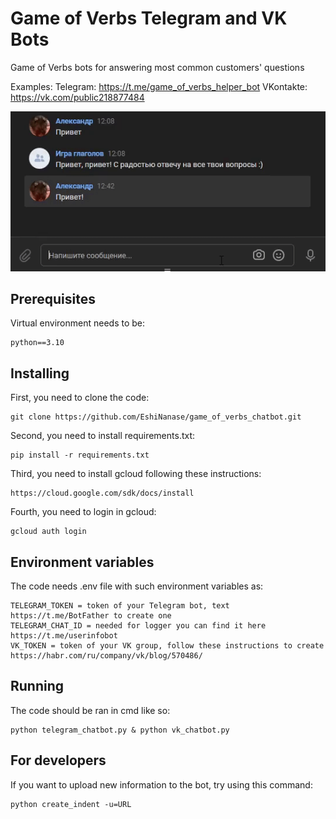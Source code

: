 # Game of Verbs Telegram and VK Bots

Game of Verbs bots for answering most common customers' questions

Examples: 
Telegram: https://t.me/game_of_verbs_helper_bot
VKontakte: https://vk.com/public218877484

![](https://github.com/EshiNanase/game_of_verbs_chatbot/blob/main/example.gif)

## Prerequisites

Virtual environment needs to be:

```
python==3.10
```
## Installing

First, you need to clone the code:

```
git clone https://github.com/EshiNanase/game_of_verbs_chatbot.git
```
Second, you need to install requirements.txt:

```
pip install -r requirements.txt
```
Third, you need to install gcloud following these instructions:
```
https://cloud.google.com/sdk/docs/install
```
Fourth, you need to login in gcloud:
```
gcloud auth login
```
## Environment variables

The code needs .env file with such environment variables as:

```
TELEGRAM_TOKEN = token of your Telegram bot, text https://t.me/BotFather to create one
TELEGRAM_CHAT_ID = needed for logger you can find it here https://t.me/userinfobot
VK_TOKEN = token of your VK group, follow these instructions to create https://habr.com/ru/company/vk/blog/570486/
```
## Running

The code should be ran in cmd like so:

```
python telegram_chatbot.py & python vk_chatbot.py
```
## For developers

If you want to upload new information to the bot, try using this command:
```
python create_indent -u=URL
```